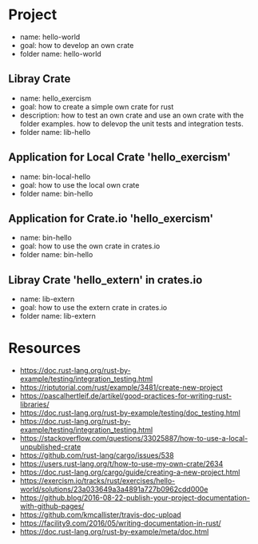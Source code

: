 # Project
- name: hello-world
- goal: how to develop an own crate
- folder name: hello-world

## Libray Crate
- name: hello_exercism
- goal: how to create a simple own crate for rust
- description: how to test an own crate and use an own crate with the folder examples. how to delevop the unit tests and integration tests.
- folder name: lib-hello

## Application for Local Crate 'hello_exercism'
- name: bin-local-hello
- goal: how to use the local own crate 
- folder name: bin-hello

## Application for Crate.io 'hello_exercism'
- name: bin-hello
- goal: how to use the own crate in crates.io 
- folder name: bin-hello

## Libray Crate 'hello_extern' in crates.io
- name: lib-extern
- goal: how to use the extern crate in crates.io 
- folder name: lib-extern

# Resources
- https://doc.rust-lang.org/rust-by-example/testing/integration_testing.html
- https://riptutorial.com/rust/example/3481/create-new-project
- https://pascalhertleif.de/artikel/good-practices-for-writing-rust-libraries/
- https://doc.rust-lang.org/rust-by-example/testing/doc_testing.html
- https://doc.rust-lang.org/rust-by-example/testing/integration_testing.html 
- https://stackoverflow.com/questions/33025887/how-to-use-a-local-unpublished-crate
- https://github.com/rust-lang/cargo/issues/538
- https://users.rust-lang.org/t/how-to-use-my-own-crate/2634
- https://doc.rust-lang.org/cargo/guide/creating-a-new-project.html
- https://exercism.io/tracks/rust/exercises/hello-world/solutions/23a033649a3a4891a727b0962cdd000e
- https://github.blog/2016-08-22-publish-your-project-documentation-with-github-pages/
- https://github.com/kmcallister/travis-doc-upload
- https://facility9.com/2016/05/writing-documentation-in-rust/
- https://doc.rust-lang.org/rust-by-example/meta/doc.html
